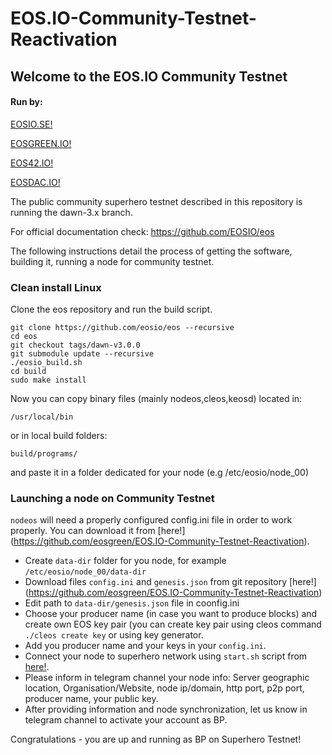 # EOS.IO-Community-Testnet-Reactivation

## Welcome to the EOS.IO Community Testnet

#### Run by:
[EOSIO.SE!](http://eosio.se) 

[EOSGREEN.IO!](https://eosgreen.io)

[EOS42.IO!](https://eos42.io)

[EOSDAC.IO!](https://eosdac.io)

The public community superhero testnet described in this repository is running the dawn-3.x branch.

For official documentation check: https://github.com/EOSIO/eos

The following instructions detail the process of getting the software, building it, running a node for community testnet.

### Clean install Linux

Clone the eos repository and run the build script.

    git clone https://github.com/eosio/eos --recursive
    cd eos
    git checkout tags/dawn-v3.0.0
    git submodule update --recursive
    ./eosio_build.sh
    cd build
    sudo make install
    
Now you can copy binary files (mainly nodeos,cleos,keosd) located in:

    /usr/local/bin
    
or in local build folders:

    build/programs/

and paste it in a folder dedicated for your node (e.g /etc/eosio/node_00)

### Launching a node on Community Testnet

`nodeos` will need a properly configured config.ini file in order to work properly. You can download it from [here!] (https://github.com/eosgreen/EOS.IO-Community-Testnet-Reactivation).

- Create `data-dir` folder for you node, for example `/etc/eosio/node_00/data-dir`
- Download files `config.ini` and `genesis.json` from git repository [here!] (https://github.com/eosgreen/EOS.IO-Community-Testnet-Reactivation)
- Edit path to `data-dir/genesis.json` file in coonfig.ini
- Choose your producer name (in case you want to produce blocks) and create own EOS key pair (you can create key pair using cleos command `./cleos create key` or using key generator.
- Add you producer name and your keys in your `config.ini`.
- Connect your node to superhero network using `start.sh` script from [here!]( https://github.com/eosgreen/scripts).
- Please inform in telegram channel your node info: Server geographic location, Organisation/Website, node ip/domain, http port, p2p port, producer name, your public key.
- After providing information and node synchronization, let us know in telegram channel to activate your account as BP.


Congratulations - you are up and running as BP on Superhero Testnet!

